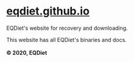 # [eqdiet.github.io](https://eqdiet.github.io)
EQDiet's website for recovery and downloading.

This website has all EQDiet's binaries and docs.
<br><br>
**© 2020, EQDiet**